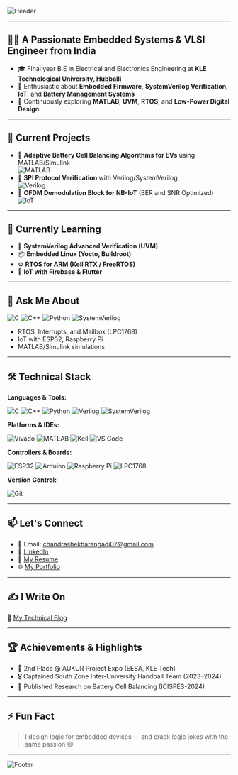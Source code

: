 ![Header](https://capsule-render.vercel.app/api?type=waving&color=0:1E90FF,100:00BFFF&height=200&section=header&text=Hi%20👋,%20I'm%20Chandrashekhar%20R%20Angadi&fontSize=35&fontColor=fff)

---

## 👨‍💻 A Passionate Embedded Systems & VLSI Engineer from India

- 🎓 Final year B.E in Electrical and Electronics Engineering at **KLE Technological University, Hubballi**
- 🚀 Enthusiastic about **Embedded Firmware**, **SystemVerilog Verification**, **IoT**, and **Battery Management Systems**
- 🧠 Continuously exploring **MATLAB**, **UVM**, **RTOS**, and **Low-Power Digital Design**

---

## 🔭 Current Projects

- 🔋 **Adaptive Battery Cell Balancing Algorithms for EVs** using MATLAB/Simulink  
  ![MATLAB](https://img.shields.io/badge/MATLAB-Simulation-orange?logo=mathworks&logoColor=white)
- 📡 **SPI Protocol Verification** with Verilog/SystemVerilog  
  ![Verilog](https://img.shields.io/badge/Verilog-HDL-blue?logo=verilog&logoColor=white)
- 📶 **OFDM Demodulation Block for NB-IoT** (BER and SNR Optimized)  
  ![IoT](https://img.shields.io/badge/NB--IoT-Low%20Power-green?logo=raspberrypi&logoColor=white)

---

## 🌱 Currently Learning

- 🧩 **SystemVerilog Advanced Verification (UVM)**
- 📦 **Embedded Linux (Yocto, Buildroot)**
- ⚙️ **RTOS for ARM (Keil RTX / FreeRTOS)**
- 📶 **IoT with Firebase & Flutter**

---

## 💬 Ask Me About

![C](https://img.shields.io/badge/C-Embedded-blue?logo=c&logoColor=white)
![C++](https://img.shields.io/badge/C++-OOP-brightgreen?logo=cplusplus&logoColor=white)
![Python](https://img.shields.io/badge/Python-Scripting-yellow?logo=python&logoColor=white)
![SystemVerilog](https://img.shields.io/badge/SystemVerilog-Verification-blueviolet?logo=verilog&logoColor=white)

- RTOS, Interrupts, and Mailbox (LPC1768)
- IoT with ESP32, Raspberry Pi
- MATLAB/Simulink simulations

---

## 🛠️ Technical Stack

**Languages & Tools:**

![C](https://img.shields.io/badge/C%20Language-blue?logo=c)
![C++](https://img.shields.io/badge/C++-blue?logo=cpp)
![Python](https://img.shields.io/badge/Python-yellow?logo=python)
![Verilog](https://img.shields.io/badge/Verilog-HDL-critical?logo=verilog)
![SystemVerilog](https://img.shields.io/badge/SystemVerilog-Advanced-informational)

**Platforms & IDEs:**

![Vivado](https://img.shields.io/badge/Xilinx%20Vivado-FPGA-blueviolet?logo=xilinx)
![MATLAB](https://img.shields.io/badge/MATLAB-Simulink-orange?logo=mathworks)
![Keil](https://img.shields.io/badge/Keil-uVision-green?logo=arm)
![VS Code](https://img.shields.io/badge/VSCode-Editor-blue?logo=visualstudiocode)

**Controllers & Boards:**

![ESP32](https://img.shields.io/badge/ESP32-IoT%20Board-red?logo=espressif)
![Arduino](https://img.shields.io/badge/Arduino-Projects-00979D?logo=arduino)
![Raspberry Pi](https://img.shields.io/badge/Raspberry%20Pi-Linux-CC0000?logo=raspberrypi)
![LPC1768](https://img.shields.io/badge/NXP-LPC1768-yellowgreen?logo=arm)

**Version Control:**

![Git](https://img.shields.io/badge/Git-VersionControl-orange?logo=git)

---

## 📫 Let's Connect

- 📧 Email: chandrashekharangadi07@gmail.com
- 💼 [LinkedIn](https://www.linkedin.com/in/chandrashekhar-angadi)
- 📁 [My Resume](https://your-resume-link.com)
- 🌐 [My Portfolio](https://your-portfolio-link.com)

---

## ✍️ I Write On

📝 [My Technical Blog](https://your-blog-link.com)

---

## 🏆 Achievements & Highlights

- 🥈 2nd Place @ AUKUR Project Expo (EESA, KLE Tech)
- 🎖️ Captained South Zone Inter-University Handball Team (2023–2024)
- 📃 Published Research on Battery Cell Balancing (ICISPES-2024)

---

## ⚡ Fun Fact

> I design logic for embedded devices — and crack logic jokes with the same passion 😄

---

![Footer](https://capsule-render.vercel.app/api?type=waving&color=0:00BFFF,100:1E90FF&height=200&section=footer)
